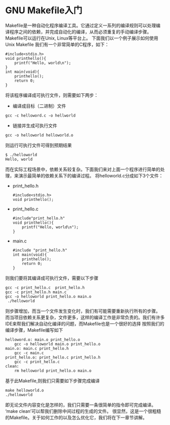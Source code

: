 GNU Makefile入门
==
Makefile是一种自动化程序编译工具。它通过定义一系列的编译规则可以处理编译程序之间的依赖，并完成自动化的编译，从而必须重复的手动编译步骤。Makefile可以运行在Unix, Linux等平台上。
下面我们以一个例子展示如何使用Unix Makefile
我们有一个非常简单的C程序，如下：
```
#include<stdio.h>
void printhello(){
	printf("Hello, world\n");
}
int main(void){
	printhello();
	return 0;
}
```
将该程序编译成可执行文件，则需要如下两步：
* 编译成目标（二进制）文件
```
gcc -c helloword.c -o hellworld
```
* 链接并生成可执行文件
```
gcc -o helloworld helloworld.o
```
则运行可执行文件可得到预期结果
```
$ ./helloworld 
Hello, world
```
而在实际工程场景中，依赖关系较复杂。下面我们来对上面一个程序进行简单的处理，来演示最简单的依赖关系下的编译过程。
将helloworld.c分成如下3个文件：
* print_hello.h
    ```
    #include<stdio.h>
    void printhello();
    ```
* print_hello.c
    ```
    #include"print_hello.h"
    void printhello(){
	    printf("Hello, world\n");
    }
    ```
* main.c
    ```
    #include "print_hello.h"
    int main(void){
	    printhello();
	    return 0;
    }
    ```
则我们要将其编译成可执行文件，需要以下步骤
```
gcc -c print_hello.c  print_hello.h 
gcc -c print_hello.h main.c 
gcc -o helloworld print_hello.o main.o 
 ./helloworld 
```
则步骤增加，而当一个文件发生变化时，我们有可能需要重新执行所有的步骤。
而当项目依赖关系更复杂，文件更多，这样的编译工作是非常负责的。我们有许多IDE来帮我们解决自动化编译的问题，而Makefile也是一个很好的选择
按照我们的编译步骤，Makefile编写如下
```
helloword.o: main.o print_hello.o
	gcc -o helloworld main.o print_hello.o
main.o: main.c print_hello.h
	gcc -c main.c
print_hello.o: print_hello.c print_hello.h
	gcc -c print_hello.c
clean:
	rm helloworld print_hello.o main.o
```
基于此Makefile,则我们只需要如下步骤完成编译
```
make helloworld.o
./helloworld
```
即无论文件内容变化是怎样的，我们只需要一条很简单的指令即可完成编译。
‘make clean’可以帮我们删除中间过程的生成的文件。
很显然，这是一个很粗糙的Makefile。关于如何工作的以及怎么优化它，我们将在下一章节讲解。
